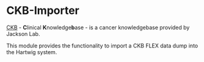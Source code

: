 # CKB-Importer

[CKB](https://ckb.jax.org) - **C**linical **K**nowledge**b**ase - is a cancer knowledgebase provided by Jackson Lab. 
 
This module provides the functionality to import a CKB FLEX data dump into the Hartwig system. 
 
 
